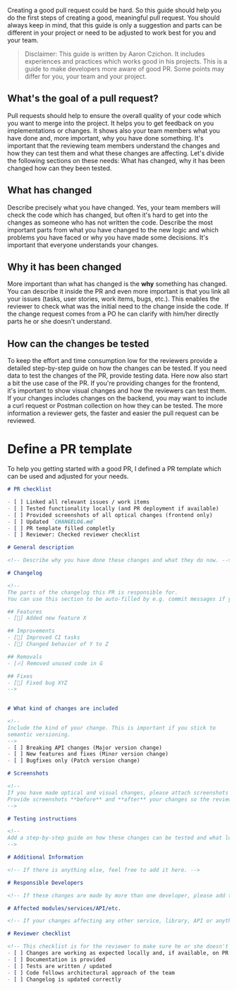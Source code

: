 Creating a good pull request could be hard. So this guide should help you do the first steps of creating a good, meaningful pull request.
You should always keep in mind, that this guide is only a suggestion and parts can be different in your project or need to be adjusted to work best for you and your team.

> Disclaimer: This guide is written by Aaron Czichon. It includes experiences and practices which works good in his projects. This is a guide to make developers more aware of good PR. Some points may differ for you, your team and your project.

## What's the goal of a pull request?

Pull requests should help to ensure the overall quality of your code which you want to merge into the project.
It helps you to get feedback on you implementations or changes. It shows also your team members what you have done and, more important, why you have done something.
It's important that the reviewing team members understand the changes and how they can test them and what these changes are affecting.
Let's divide the following sections on these needs: What has changed, why it has been changed how can they been tested.

## What has changed

Describe precisely what you have changed. Yes, your team members will check the code which has changed, but often it's hard to get into the changes as someone who has not written the code. 
Describe the most important parts from what you have changed to the new logic and which problems you have faced or why you have made some decisions. It's important that everyone understands your changes.

## Why it has been changed

More important than what has changed is the **why** something has changed. You can describe it inside the PR and even more important is that you link all your issues (tasks, user stories, work items, bugs, etc.). 
This enables the reviewer to check what was the initial need to the change inside the code. If the change request comes from a PO he can clarify with him/her directly parts he or she doesn't understand.

## How can the changes be tested

To keep the effort and time consumption low for the reviewers provide a detailed step-by-step guide on how the changes can be tested. 
If you need data to test the changes of the PR, provide testing data. Here now also start a bit the use case of the PR. If you're providing changes for the frontend, it's important to show visual changes and how the reviewers can test them.
If your changes includes changes on the backend, you may want to include a curl request or Postman collection on how they can be tested. 
The more information a reviewer gets, the faster and easier the pull request can be reviewed.

# Define a PR template

To help you getting started with a good PR, I defined a PR template which can be used and adjusted for your needs.

```markdown
# PR checklist

- [ ] Linked all relevant issues / work items
- [ ] Tested functionality locally (and PR deployment if available)
- [ ] Provided screenshots of all optical changes (frontend only)
- [ ] Updated `CHANGELOG.md`
- [ ] PR template filled completly
- [ ] Reviewer: Checked reviewer checklist

# General description

<!-- Describe why you have done these changes and what they do now. -->

# Changelog

<!-- 
The parts of the changelog this PR is responsible for. 
You can use this section to be auto-filled by e.g. commit messages if you stick to conventional commits. Here is an example:

## Features
- [🚀] Added new feature X

## Improvements
- [💎] Improved CI tasks
- [💎] Changed behavior of Y to Z

## Removals
- [🔥] Removed unused code in G

## Fixes
- [🐛] Fixed bug XYZ
-->
  

# What kind of changes are included

<!-- 
Include the kind of your change. This is important if you stick to 
semantic versioning.
-->
- [ ] Breaking API changes (Major version change)
- [ ] New features and fixes (Minor version change)
- [ ] Bugfixes only (Patch version change)

# Screenshots

<!-- 
If you have made optical and visual changes, please attach screenshots in this section.
Provide screenshots **before** and **after** your changes so the reviewer can get a clear view on the changes.
-->

# Testing instructions

<!--
Add a step-by-step guide on how these changes can be tested and what local setup is required.
-->

# Additional Information

<!-- If there is anything else, feel free to add it here. -->

# Responsible Developers

<!-- If these changes are made by more than one developer, please add the responsible person here. -->

# Affected modules/services/API/etc.

<!-- If your changes affecting any other service, library, API or anything else please add it here so somebody can take care of it. -->

# Reviewer checklist

<!-- This checklist is for the reviewer to make sure he or she doesn't forget anything. -->
- [ ] Changes are working as expected locally and, if available, on PR deployment
- [ ] Documentation is provided
- [ ] Tests are written / updated
- [ ] Code follows architectural approach of the team
- [ ] Changelog is updated correctly
```
